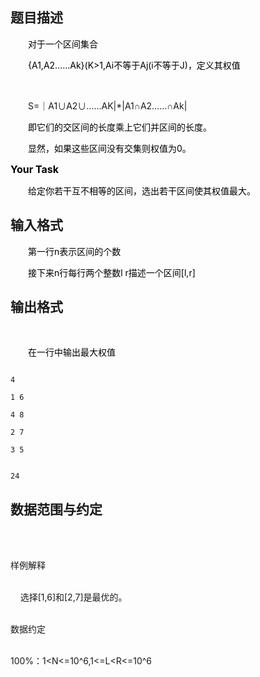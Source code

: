 ## 题目描述

<div style="text-indent: 21pt" align="left">
 <span style="color: black">对于一个区间集合</span>
</div>
<div style="text-indent: 21pt" align="left">
 <span style="color: black">{A1,A2……Ak}(K>1,Ai</span><span style="color: black">不等于Aj(i不等于J)</span><span style="color: black">，定义其权值</span>
</div>
<div style="text-indent: 21pt" align="left">
  
</div>
<div style="text-indent: 21pt" align="left">
 S=｜A1∪A2∪<span>……AK|*|A1∩A2……∩Ak|</span>
</div>
<div style="text-indent: 21pt" align="left">
 <span style="color: black">即它们的交区间的长度乘上它们并区间的长度。</span>
</div>
<div style="text-indent: 21pt" align="left">
 <span style="color: black">显然，如果这些区间没有交集则权值为0。</span>
</div>
<div align="left">
 <b><span style="font-size: 12pt; color: black">Your Task</span></b>
</div>
<div style="text-indent: 21pt" align="left">
 <span style="color: black">给定你若干互不相等的区间，选出若干区间使其权值最大。</span>
</div>

## 输入格式

<div style="text-indent: 21pt" align="left">
 <span style="color: black">第一行n表示区间的个数</span>
</div>
<div style="text-indent: 21pt" align="left">
 <span style="color: black">接下来n行每行两个整数l r描述一个区间[l,r] </span>
</div>

## 输出格式

<div align="left">
  
</div>
<div style="text-indent: 21pt" align="left">
 <span style="color: black">在一行中输出最大权值</span>
</div>

```input1
4
1 6
4 8
2 7
3 5
```
```output1
24
```
## 数据范围与约定

<p><br><br>
  样例解释<br><br>
      选择[1,6]和[2,7]是最优的。<br><br>
  数据约定 <br><br>
  100%：1<N<=10^6,1<=L<R<=10^6</p>


